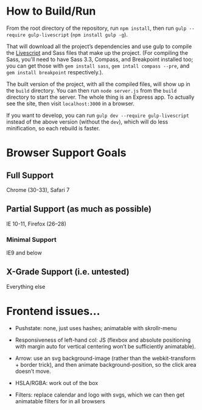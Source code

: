 # How to Build/Run

From the root directory of the repository, run `npm install`, then run `gulp --require gulp-livescript` (`npm install gulp -g`). 

That will download all the project’s dependencies and use gulp to compile the [Livescript](http://livescript.net/) and Sass files that make up the project. (For compiling the Sass, you'll need to have Sass 3.3, Compass, and Breakpoint installed too; you can get those with `gem install sass`, `gem intall compass --pre`, and `gem install breakpoint` respectively.).

The built version of the project, with all the compiled files, will show up in the `build` directory. You can then run `node server.js` from the `build` directory to start the server. The whole thing is an Express app. To actually see the site, then visit `localhost:3000` in a browser.

If you want to develop, you can run `gulp dev --require gulp-livescript` instead of the above version (without the `dev`), which will do less minification, so each rebuild is faster.

# Browser Support Goals
## Full Support
Chrome (30-33), Safari 7

## Partial Support (as much as possible)
IE 10-11, Firefox (26–28)

### Minimal Support
IE9 and below

## X-Grade Support (i.e. untested)
Everything else

# Frontend issues…
- Pushstate: none, just uses hashes; animatable with skrollr-menu

- Responsiveness of left-hand col: JS (flexbox and absolute positioning with margin auto for vertical centering won’t be sufficiently animatable).

- Arrow: use an svg background-image (rather than the webkit-transform + border trick), and then animate background-position, so the click area doesn’t move.
- HSLA/RGBA: work out of the box
- Filters: replace calendar and logo with svgs, which we can then get animatable filters for in all browsers
